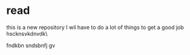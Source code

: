 # read


this is a new repository
I wil have to do a lot of things to get a good job
hscknsvkdnvdk\


fndkbn
sndsbnfj gv
